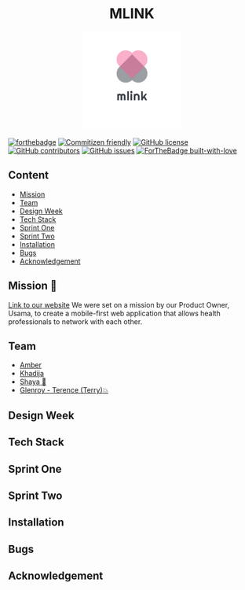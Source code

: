 <h1 align="center"> MLINK </h1> 
    
<p align="center">
<img alt="mlink logo" width="200" src="src/assets/images/logo1_transparent.png"/>
</p>

[![forthebadge](https://forthebadge.com/images/badges/powered-by-coffee.svg)](https://forthebadge.com)
[![Commitizen friendly](https://img.shields.io/badge/commitizen-friendly-brightgreen.svg)](http://commitizen.github.io/cz-cli/)
[![GitHub license](https://img.shields.io/badge/License-MIT-green.svg)](https://shields.io/)
[![GitHub contributors](https://img.shields.io/badge/Contributors-4-blue.svg)](https://GitHub.com/fac20/mlink-frontend/graphs/contributors/)
[![GitHub issues](https://img.shields.io/badge/Issues-5-orange.svg)](https://GitHub.com/fac20/mlink-frontend/issues/)
[![ForTheBadge built-with-love](http://ForTheBadge.com/images/badges/built-with-love.svg)](https://GitHub.com/Naereen/)

## Content

- [Mission](#Mission-rocket)
- [Team](#Team)
- [Design Week](#Design-Week)
- [Tech Stack](#Tech-Stack)
- [Sprint One](#Sprint-One)
- [Sprint Two](#Sprint-Two)
- [Installation](#Installation)
- [Bugs](#Bugs)
- [Acknowledgement](#Acknowledgement)

## Mission :rocket:	                                                                                                                                                                                                                                                                                    
[Link to our website](https://mlink.netlify.app/)
We were set on a mission by our Product Owner, Usama, to create a mobile-first web application that allows health professionals to network with each other. 

## Team

- [Amber](https://github.com/amberrignell)
- [Khadija](https://github.com/khadija-nur)
- [Shaya  🥺](https://github.com/fairyaksh)
- [Glenroy - Terence (Terry):boom:](https://github.com/RunGT)

## Design Week
## Tech Stack 
## Sprint One
## Sprint Two
## Installation
## Bugs  
## Acknowledgement
